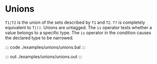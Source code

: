 # Unions

`T1|T2` is the union of the sets described by `T1` and `T2`. `T?` is completely equivalent to `T|()`.
Unions are untagged. The `is` operator tests whether a value belongs to a specific type. The `is` operator in
the condition causes the declared type to be narrowed.


::: code ./examples/unions/unions.bal :::

::: out ./examples/unions/unions.out :::